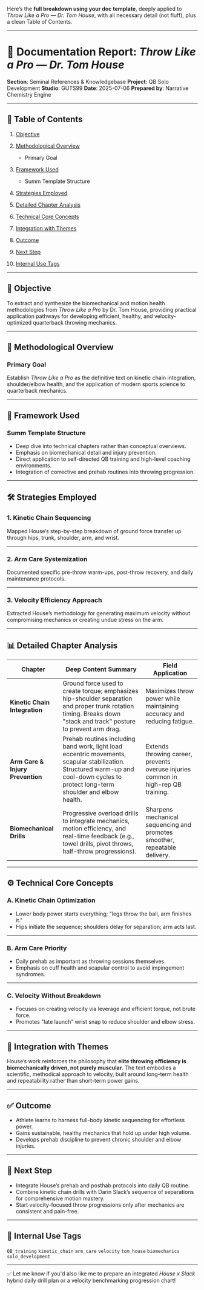 Here’s the **full breakdown using your doc template**, deeply applied to _Throw Like a Pro — Dr. Tom House_, with all necessary detail (not fluff), plus a clean Table of Contents.

---

# 📘 Documentation Report: _Throw Like a Pro — Dr. Tom House_

**Section**: Seminal References & Knowledgebase
**Project**: QB Solo Development
**Studio**: GUTS99
**Date**: 2025-07-06
**Prepared by**: Narrative Chemistry Engine

---

## 📑 Table of Contents

1. [Objective](#objective)
2. [Methodological Overview](#methodological-overview)

   - Primary Goal

3. [Framework Used](#framework-used)

   - Summ Template Structure

4. [Strategies Employed](#strategies-employed)
5. [Detailed Chapter Analysis](#detailed-chapter-analysis)
6. [Technical Core Concepts](#technical-core-concepts)
7. [Integration with Themes](#integration-with-themes)
8. [Outcome](#outcome)
9. [Next Step](#next-step)
10. [Internal Use Tags](#internal-use-tags)

---

## 🎯 Objective

To extract and synthesize the biomechanical and motion health methodologies from _Throw Like a Pro_ by Dr. Tom House, providing practical application pathways for developing efficient, healthy, and velocity-optimized quarterback throwing mechanics.

---

## 🧭 Methodological Overview

### **Primary Goal**

Establish _Throw Like a Pro_ as the definitive text on kinetic chain integration, shoulder/elbow health, and the application of modern sports science to quarterback mechanics.

---

## 📐 Framework Used

### **Summ Template Structure**

- Deep dive into technical chapters rather than conceptual overviews.
- Emphasis on biomechanical detail and injury prevention.
- Direct application to self-directed QB training and high-level coaching environments.
- Integration of corrective and prehab routines into throwing progression.

---

## 🛠️ Strategies Employed

### **1. Kinetic Chain Sequencing**

Mapped House’s step-by-step breakdown of ground force transfer up through hips, trunk, shoulder, arm, and wrist.

---

### **2. Arm Care Systemization**

Documented specific pre-throw warm-ups, post-throw recovery, and daily maintenance protocols.

---

### **3. Velocity Efficiency Approach**

Extracted House’s methodology for generating maximum velocity without compromising mechanics or creating undue stress on the arm.

---

## 📊 Detailed Chapter Analysis

| Chapter                          | Deep Content Summary                                                                                                                                                                 | Field Application                                                                  |
| -------------------------------- | ------------------------------------------------------------------------------------------------------------------------------------------------------------------------------------ | ---------------------------------------------------------------------------------- |
| **Kinetic Chain Integration**    | Ground force used to create torque; emphasizes hip-shoulder separation and proper trunk rotation timing. Breaks down "stack and track" posture to prevent arm drag.                  | Maximizes throw power while maintaining accuracy and reducing fatigue.             |
| **Arm Care & Injury Prevention** | Prehab routines including band work, light load eccentric movements, scapular stabilization. Structured warm-up and cool-down cycles to protect long-term shoulder and elbow health. | Extends throwing career, prevents overuse injuries common in high-rep QB training. |
| **Biomechanical Drills**         | Progressive overload drills to integrate mechanics, motion efficiency, and real-time feedback (e.g., towel drills, pivot throws, half-throw progressions).                           | Sharpens mechanical sequencing and promotes smoother, repeatable delivery.         |

---

## ⚙️ Technical Core Concepts

### **A. Kinetic Chain Optimization**

- Lower body power starts everything; "legs throw the ball, arm finishes it."
- Hips initiate the sequence; shoulders delay for separation; arm acts last.

---

### **B. Arm Care Priority**

- Daily prehab as important as throwing sessions themselves.
- Emphasis on cuff health and scapular control to avoid impingement syndromes.

---

### **C. Velocity Without Breakdown**

- Focuses on creating velocity via leverage and efficient torque, not brute force.
- Promotes "late launch" wrist snap to reduce shoulder and elbow stress.

---

## 🧩 Integration with Themes

House’s work reinforces the philosophy that **elite throwing efficiency is biomechanically driven, not purely muscular**. The text embodies a scientific, methodical approach to velocity, built around long-term health and repeatability rather than short-term power gains.

---

## ✅ Outcome

- Athlete learns to harness full-body kinetic sequencing for effortless power.
- Gains sustainable, healthy mechanics that hold up under high volume.
- Develops prehab discipline to prevent chronic shoulder and elbow injuries.

---

## 🏁 Next Step

- Integrate House’s prehab and posthab protocols into daily QB routine.
- Combine kinetic chain drills with Darin Slack’s sequence of separations for comprehensive motion mastery.
- Start velocity-focused throw progressions only after mechanics are consistent and pain-free.

---

## 🧪 Internal Use Tags

`QB_training` `kinetic_chain` `arm_care` `velocity` `tom_house` `biomechanics` `solo_development`

---

✅ Let me know if you'd also like me to prepare an integrated _House x Slack_ hybrid daily drill plan or a velocity benchmarking progression chart!
